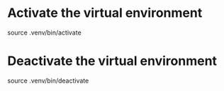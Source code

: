 # Activate the virtual environment
source .venv/bin/activate

# Deactivate the virtual environment
source .venv/bin/deactivate